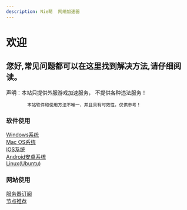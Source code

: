 ```yaml
---
description: Nie萌  网络加速器
---
```


# 欢迎

## **您好,常见问题都可以在这里找到解决方法,请仔细阅读。**

声明：本站只提供外服游戏加速服务，       不提供各种违法服务！

            本站软件和使用方法不唯一，并且具有时效性，仅供参考！



### 软件使用

[Windows系统]()  
[Mac OS系统]()  
[IOS系统]()  
[Android安卓系统]()  
[Linux\(Ubuntu\)]()

### 网站使用

[服务器订阅]()  
[节点推荐]()







